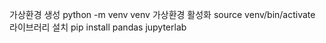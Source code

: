 가상환경 생성
python -m venv venv
가상환경 활성화
source venv/bin/activate
라이브러리 설치
pip install pandas jupyterlab
